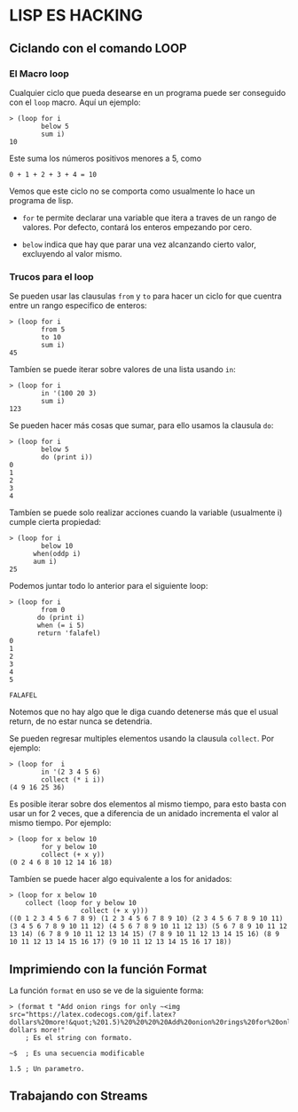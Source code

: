 #  LISP ES HACKING
  
  
##  Ciclando con el comando LOOP
  
  
###  El Macro loop
  
  
Cualquier ciclo que pueda desearse en un programa puede ser conseguido con el `loop` macro. Aquí un ejemplo:
  
    > (loop for i
            below 5
            sum i)
    10
  
Este suma los números positivos menores a 5, como
  
    0 + 1 + 2 + 3 + 4 = 10
  
Vemos que este ciclo no se comporta como usualmente lo 
hace un programa de lisp.
  
+ `for` te permite declarar una variable que itera a traves de un rango de valores. Por defecto, contará los enteros empezando por cero.
  
+ `below` indica que hay que parar una vez alcanzando cierto valor, excluyendo al valor mismo.
  
###  Trucos para el loop
  
  
Se pueden usar las clausulas `from` y `to` para hacer un ciclo for que cuentra entre un rango especifico de enteros:
  
    > (loop for i
            from 5
            to 10
            sum i)
    45
  
Tambíen se puede iterar sobre valores de una lista usando `in`:
  
    > (loop for i
            in '(100 20 3)
            sum i)
    123
  
Se pueden hacer más cosas que sumar, para ello usamos la clausula `do`:
  
    > (loop for i
            below 5
            do (print i))
    0
    1
    2
    3
    4
  
Tambíen se puede solo realizar acciones cuando la variable (usualmente i) cumple cierta propiedad:
  
    > (loop for i
            below 10
          when(oddp i)
          aum i)
    25
  
Podemos juntar todo lo anterior para el siguiente loop:
  
    > (loop for i
            from 0
           do (print i)
           when (= i 5)
           return 'falafel)
    0
    1
    2
    3
    4
    5
  
    FALAFEL
  
Notemos que no hay algo que le diga cuando detenerse más que el usual return, de no estar nunca se detendria.
  
Se pueden regresar multiples elementos usando la clausula `collect`. Por ejemplo:
  
    > (loop for  i
            in '(2 3 4 5 6)
            collect (* i i))
    (4 9 16 25 36)
  
Es posible iterar sobre dos elementos al mismo tiempo, para esto basta con usar un for 2 veces, que a diferencia de un anidado incrementa el valor al mismo tiempo. Por ejemplo:
  
    > (loop for x below 10
            for y below 10
            collect (+ x y))
    (0 2 4 6 8 10 12 14 16 18)
  
Tambíen se puede hacer algo equivalente a los for anidados:
  
    > (loop for x below 10
        collect (loop for y below 10
                      collect (+ x y)))
    ((0 1 2 3 4 5 6 7 8 9) (1 2 3 4 5 6 7 8 9 10) (2 3 4 5 6 7 8 9 10 11) (3 4 5 6 7 8 9 10 11 12) (4 5 6 7 8 9 10 11 12 13) (5 6 7 8 9 10 11 12 13 14) (6 7 8 9 10 11 12 13 14 15) (7 8 9 10 11 12 13 14 15 16) (8 9 10 11 12 13 14 15 16 17) (9 10 11 12 13 14 15 16 17 18))
  
##  Imprimiendo con la función Format
  
  
La función `format` en uso se ve de la siguiente forma:
  
    > (format t "Add onion rings for only ~<img src="https://latex.codecogs.com/gif.latex?dollars%20more!&quot;%201.5)%20%20%20%20Add%20onion%20rings%20for%20only%201.50%20dollars%20more!%20%20%20%20NIlVeamos%20que%20hace%20cada%20cosa%20%20%20%20%20%20t%20;%20Indica%20el%20valor%20de%20destino.%20%20%20%20%20%20%20%20;%20nil%20=%20crea%20un%20string%20%20%20%20%20%20%20%20;%20t%20=%20imprime%20en%20consola%20%20%20%20%20%20%20%20;%20stream%20=%20mandarlo%20a%20un%20stream%20%20%20%20&quot;Add%20onion%20rings%20for%20only%20~"/> dollars more!"
        ; Es el string con formato.
  
    ~$  ; Es una secuencia modificable
  
    1.5 ; Un parametro.
  
 ## Trabajando con Streams
  
  
  
  